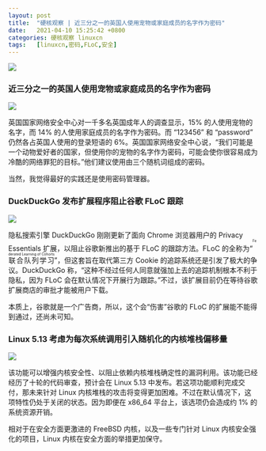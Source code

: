 ```yaml
---
layout: post
title:	"硬核观察 | 近三分之一的英国人使用宠物或家庭成员的名字作为密码"
date:	2021-04-10 15:25:42 +0800 
categories:	硬核观察 linuxcn 
tags:	[linuxcn,密码,FLoC,安全]
---
```



![](/Asserts/Images//attachment/album/202104/10/152430zyp5f0toy0fj0jvj.jpg)


### 近三分之一的英国人使用宠物或家庭成员的名字作为密码


![](/Asserts/Images//attachment/album/202104/10/152442c1zgu6z76q170sk3.jpg)


英国国家网络安全中心对一千多名英国成年人的调查显示，15% 的人使用宠物的名字，而 14% 的人使用家庭成员的名字作为密码。而 “123456” 和 “password” 仍然各占英国人使用的登录短语的 6%。英国国家网络安全中心说，“我们可能是一个动物爱好者的国家，但使用你的宠物的名字作为密码，可能会使你很容易成为冷酷的网络罪犯的目标。”他们建议使用由三个随机词组成的密码。


当然，我觉得最好的实践还是使用密码管理器。


### DuckDuckGo 发布扩展程序阻止谷歌 FLoC 跟踪


![](/Asserts/Images//attachment/album/202104/10/152508uliotoqnqorlw6tt.jpg)


隐私搜索引擎 DuckDuckGo 刚刚更新了面向 Chrome 浏览器用户的 Privacy Essentials 扩展，以阻止谷歌新推出的基于 FLoC 的跟踪方法。FLoC 的全称为“<ruby> 联合队列学习 <rt>  Federated Learning of Cohorts </rt></ruby>”，但这套旨在取代第三方 Cookie 的追踪系统还是引发了极大的争议。DuckDuckGo 称，“这种不经过任何人同意就强加上去的追踪机制根本不利于隐私，因为 FLoC 会在默认情况下开展行为跟踪。”不过，该扩展目前仍在等待谷歌扩展商店的审批才能被用户下载。


本质上，谷歌就是一个广告商，所以，这个会“伤害”谷歌的 FLoC 的扩展能不能得到通过，还尚未可知。


### Linux 5.13 考虑为每次系统调用引入随机化的内核堆栈偏移量


![](/Asserts/Images//attachment/album/202104/10/152526diw894t4tq8zaqi4.jpg)


该功能可以增强内核安全性、以阻止依赖内核堆栈确定性的漏洞利用。该功能已经经历了十轮的代码审查，预计会在 Linux 5.13 中发布。若这项功能顺利完成交付，那未来针对 Linux 内核堆栈的攻击将变得更加困难。不过在默认情况下，这项特性仍处于关闭的状态。因为即便在 x86\_64 平台上，该选项仍会造成约 1% 的系统资源开销。


相对于在安全方面更激进的 FreeBSD 内核，以及一些专门针对 Linux 内核安全强化的项目，Linux 内核在安全方面的举措更加保守。
